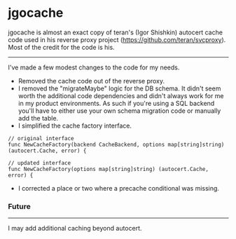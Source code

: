 # jgocache
jgocache is almost an exact copy of teran's (Igor Shishkin) autocert cache code used in his reverse proxy project (https://github.com/teran/svcproxy). Most of the credit for the code is his.
***
I've made a few modest changes to the code for my needs.

* Removed the cache code out of the reverse proxy. 
* I removed the "migrateMaybe" logic for the DB schema. It didn't seem worth the additional code dependencies and didn't always work for me in my product environments. As such if you're using a SQL backend you'll have to either use your own schema migration code or manually add the table.
* I simplified the cache factory interface.

```
// original interface
func NewCacheFactory(backend CacheBackend, options map[string]string) (autocert.Cache, error) {

// updated interface
func NewCacheFactory(options map[string]string) (autocert.Cache, error) {

```

* I corrected a place or two where a precache conditional was missing.
### Future
***
I may add additional caching beyond autocert.
